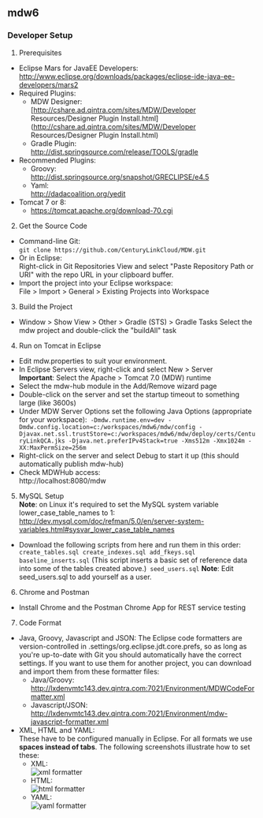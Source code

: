 ## mdw6

### Developer Setup
1. Prerequisites
 - Eclipse Mars for JavaEE Developers:  
   http://www.eclipse.org/downloads/packages/eclipse-ide-java-ee-developers/mars2
 - Required Plugins:
     - MDW Designer:   
       [http://cshare.ad.qintra.com/sites/MDW/Developer Resources/Designer Plugin Install.html](http://cshare.ad.qintra.com/sites/MDW/Developer Resources/Designer Plugin Install.html)
     - Gradle Plugin:   
       http://dist.springsource.com/release/TOOLS/gradle
 - Recommended Plugins:
     - Groovy:   
       http://dist.springsource.org/snapshot/GRECLIPSE/e4.5
     - Yaml:   
       http://dadacoalition.org/yedit
 - Tomcat 7 or 8:
     - https://tomcat.apache.org/download-70.cgi
2. Get the Source Code
 - Command-line Git:  
   `git clone https://github.com/CenturyLinkCloud/MDW.git`
 - Or in Eclipse:  
   Right-click in Git Repositories View and select "Paste Repository Path or URI" with the repo URL in your clipboard buffer.
 - Import the project into your Eclipse workspace:  
   File > Import > General > Existing Projects into Workspace
3. Build the Project
 - Window > Show View > Other > Gradle (STS) > Gradle Tasks
   Select the mdw project and double-click the "buildAll" task
4. Run on Tomcat in Eclipse
 - Edit mdw.properties to suit your environment.
 - In Eclipse Servers view, right-click and select New > Server  
   **Important**: Select the Apache > Tomcat 7.0 (MDW) runtime
 - Select the mdw-hub module in the Add/Remove wizard page
 - Double-click on the server and set the startup timeout to something large (like 3600s)
 - Under MDW Server Options set the following Java Options (appropriate for your workspace):```
-Dmdw.runtime.env=dev
-Dmdw.config.location=c:/workspaces/mdw6/mdw/config
-Djavax.net.ssl.trustStore=c:/workspaces/mdw6/mdw/deploy/certs/CenturyLinkQCA.jks
-Djava.net.preferIPv4Stack=true
-Xms512m -Xmx1024m -XX:MaxPermSize=256m```
 - Right-click on the server and select Debug to start it up (this should automatically publish mdw-hub)
 - Check MDWHub access:  
   http://localhost:8080/mdw
5. MySQL Setup  
   **Note**: on Linux it's required to set the MySQL system variable lower_case_table_names to 1:  
   http://dev.mysql.com/doc/refman/5.0/en/server-system-variables.html#sysvar_lower_case_table_names
 - Download the following scripts from here and run them in this order:```
create_tables.sql
create_indexes.sql
add_fkeys.sql
baseline_inserts.sql``` (This script inserts a basic set of reference data into some of the tables created above.)```
seed_users.sql``` **Note**: Edit seed_users.sql to add yourself as a user.
6. Chrome and Postman
 - Install Chrome and the Postman Chrome App for REST service testing
7. Code Format
 - Java, Groovy, Javascript and JSON:
   The Eclipse code formatters are version-controlled in .settings/org.eclipse.jdt.core.prefs, so as long as you're up-to-date with Git you should automatically have the correct settings. If you want to use them for another project, you can download and import them from these formatter files:  
     - Java/Groovy: http://lxdenvmtc143.dev.qintra.com:7021/Environment/MDWCodeFormatter.xml
     - Javascript/JSON: http://lxdenvmtc143.dev.qintra.com:7021/Environment/mdw-javascript-formatter.xml
 - XML, HTML and YAML:  
   These have to be configured manually in Eclipse.  For all formats we use **spaces instead of tabs**.
   The following screenshots illustrate how to set these:  
     - XML:  
     ![xml formatter](http://lxdenvmtc143.dev.qintra.com:7021/Environment/xmlformat.png)  
     - HTML:  
     ![html formatter](http://lxdenvmtc143.dev.qintra.com:7021/Environment/htmlformat.png)  
     - YAML:  
     ![yaml formatter](http://lxdenvmtc143.dev.qintra.com:7021/Environment/yamlformat.png)
